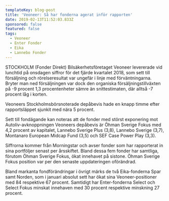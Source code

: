 ```yaml
---
templateKey: blog-post
title: 'Veoneer: Så har fonderna agerat inför rapporten'
date: 2019-02-13T11:52:03.833Z
sponsored: false
featured: false
tags:
  - Veoneer
  - Enter Fonder
  - Eika
  - Lannebo Fonder
---
```

STOCKHOLM (Fonder Direkt) Bilsäkerhetsföretaget Veoneer levererade vid lunchtid på onsdagen siffror för det fjärde kvartalet 2018, som sett till försäljning och rörelseresultat var ungefär i linje med förväntningarna. Bryter man ned försäljningen var dock den organiska försäljningstillväxten på -9 procent 1,3 procentenheter sämre än snittestimaten, där alltså -7 procent låg i korten.

Veoneers Stockholmsbörsnoterade depåbevis hade en knapp timme efter rapportsläppet sjunkit med nära 5 procent.

Sett till fondägande kan noteras att de fonder med störst exponering mot Autoliv-avknoppningen Veoneers depåbevis är Öhman Sverige Fokus med 4,2 procent av kapitalet, Lannebo Sverige Plus (3,8), Lannebo Sverige (3,7), Montanaro European Midcap Fund (3,5) och SEF Case Power Play (3,3).

Siffrorna kommer från Morningstar och avser fonder som har rapporterat in sina portföljer senast per årsskiftet. Bland dessa fem fonder har samtliga, förutom Öhman Sverige Fokus, ökat innehavet på sistone. Öhman Sverige Fokus position var per den senaste uppdateringen oförändrad.

Bland markanta fondförändringar i övrigt märks de två Eika-fonderna Spar samt Norden, som i januari absolut sett har ökat sina Veoneer-positioner med 84 respektive 67 procent. Samtidigt har Enter-fonderna Select och Select Fokus minskat innehaven med 30 procent respektive minskning 27 procent.
